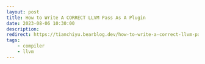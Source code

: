 ```yaml
---
layout: post
title: How to Write A CORRECT LLVM Pass As A Plugin
date: 2023-08-06 10:30:00
description: 
redirect: https://tianchiyu.bearblog.dev/how-to-write-a-correct-llvm-pass-as-a-plugin/
tags:
    - compiler
    - llvm
---
```

